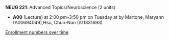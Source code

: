 **NEUG 221**: Advanced Topics/Neuroscience (2 units)

- **A00** (Lecture) at 2:00 pm–3:50 pm on Tuesday at   by Martone, Maryann (A00694049),Hsu, Chun-Nan (A11831693)

[Enrollment numbers over time](./NEUG221.tsv)
